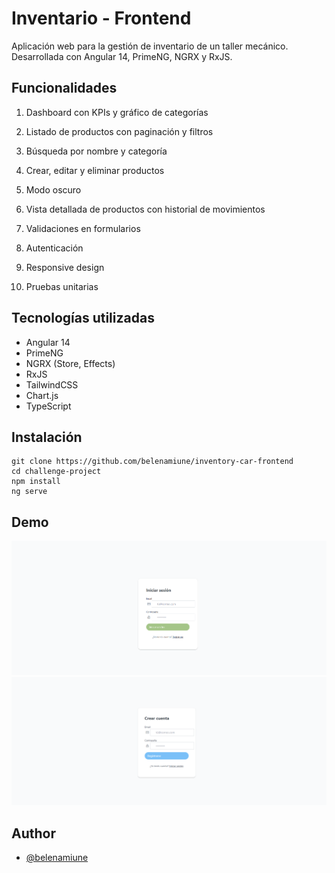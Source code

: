 # Inventario - Frontend
Aplicación web para la gestión de inventario de un taller mecánico. Desarrollada con Angular 14, PrimeNG, NGRX y RxJS.


## Funcionalidades

  1. Dashboard con KPIs y gráfico de categorías

  2. Listado de productos con paginación y filtros

  3. Búsqueda por nombre y categoría

  4. Crear, editar y eliminar productos

  6. Modo oscuro

  7. Vista detallada de productos con historial de movimientos

  8. Validaciones en formularios

  9. Autenticación 

  10. Responsive design

  11. Pruebas unitarias

## Tecnologías utilizadas
- Angular 14
- PrimeNG
- NGRX (Store, Effects)
- RxJS
- TailwindCSS
- Chart.js 
- TypeScript

## Instalación
```
git clone https://github.com/belenamiune/inventory-car-frontend
cd challenge-project
npm install
ng serve
```

## Demo
![Login](imagenes/login.png)
![Registro](imagenes/registro.png)

 
## Author
- [@belenamiune](https://github.com/belenamiune)

